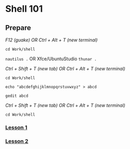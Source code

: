 # Shell 101

## Prepare

*F12 (guake) OR Ctrl + Alt + T (new terminal)*

`cd Work/shell`

`nautilus .` OR Xfce/UbuntuStudio `thunar .`

*Ctrl + Shift + T (new tab) OR Ctrl + Alt + T (new terminal)*

`cd Work/shell`

`echo "abcdefghijklmnopqrstuvwxyz" > abcd`

`gedit abcd`

*Ctrl + Shift + T (new tab) OR Ctrl + Alt + T (new terminal)*

`cd Work/shell`


### [Lesson 1](https://github.com/inkVerb/pinker/blob/master/101-shell/Lesson-01.md)

### [Lesson 2](https://github.com/inkVerb/pinker/blob/master/101-shell/Lesson-02.md)
